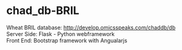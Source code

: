 # chad_db-BRIL
Wheat BRIL database: http://develop.omicsspeaks.com/chaddb/db<br>
Server Side: Flask - Python webframework <br>
Front End: Bootstrap framework with Angualarjs <br>

